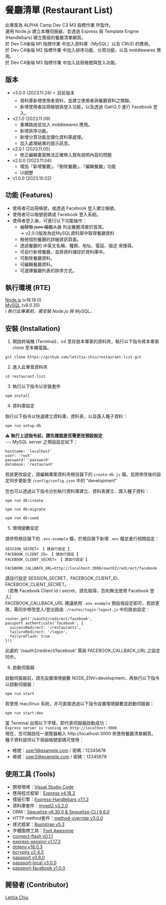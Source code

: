 # 餐廳清單 (Restaurant List)
此專案為 ALPHA Camp Dev C3 M3 指標作業 所製作。  
運用 Node.js 建立本機伺服器，並透過 Express 與 Template Engine (Handlebars) 建立簡易的餐廳清單網頁。  
於 Dev C4後端 M1 指標作業 中加入資料庫（MySQL）以及 CRUD 的應用。  
於 Dev C4後端 M2 指標作業 中加入排序功能、分頁功能，以及 middlewares 應用。  
於 Dev C4後端 M3 指標作業 中加入註冊帳號與登入功能。

## 版本
- v3.0.0 (2023.11.24) ⭐️ 目前版本
  - 資料庫新增使用者資料，並建立使用者與餐廳資料之關聯。
  - 新增使用者註冊帳號與登入功能，以及透過 Oath2.0 進行 Facebook 登入。
- v2.1.0 (2023.11.09) 
  - 重構路由並加入 middlewares 應用。
  - 新增排序功能。
  - 新增分頁功能並優化資料庫處理。
  - 加入處理結果的提示訊息。
- v2.0.1 (2023.11.05) 
  - 修正編輯畫面無法正確帶入既有說明內容的問題
- v2.0.0 (2023.11.04) 
  - 增加「新增餐廳」、「刪除餐廳」、「編輯餐廳」功能
  - UI調整
- v1.0.0 (2023.10.02)

## 功能 (Features)
- 使用者可註冊帳號，或透過 Facebook 登入建立帳號。
- 使用者可以帳號密碼或 Facebook 登入系統。
- 使用者登入後，可進行以下功能操作：
  - ~~自靜態 json 檔載入並~~ 列出餐廳清單於首頁。  
    → v2.0.0版改為從MySQL資料庫中取得餐廳資料
  - 檢視個別餐廳的詳細資訊頁面。
  - 透過餐廳的 中英文名稱、種類、地址、電話、描述 來搜尋。
  - 可自行新增餐廳，並將資料儲存於資料庫中。
  - 可刪除餐廳資料。
  - 可編輯餐廳資料。
  - 可選擇餐廳列表的排序方式。

## 執行環境 (RTE)
[Node.js](https://nodejs.org/) (v18.18.0)  
[MySQL](https://dev.mysql.com/downloads/mysql/) (v8.0.35)  
ℹ️ *執行此專案前，需安裝 Node.js 與 MySQL。*

## 安裝 (Installation)
1. 開啟終端機 (Terminal)，cd 至存放本專案的資料夾，執行以下指令將本專案 clone 至本機電腦。

```
git clone https://github.com/letitia-chiu/restaurant-list.git
```

2. 進入此專案資料夾

```
cd restaurant-list
```

3. 執行以下指令以安裝套件

```
npm install
```

4. 資料庫設定  

執行以下指令以快速建立資料庫、資料表，以及匯入種子資料：

```
npm run setup-db
```
⚠️ **執行上述指令前，請先確認是否需更改預設設定**  
--- MySQL server 之預設設定如下：
```
hostname: 'localhost'
user: 'root'
password: 'password'
database: 'restaurant'
```
若欲更改設定，請編輯專案資料夾根目錄下的 `create-db.js` 檔，並將修改後的設定同步更新至 `/config/config.json` 中的 "development"  
  
您也可以透過以下指令分別執行資料庫建立、資料表建立、匯入種子資料：
```
npm run db:create
```
```
npm run db:migrate
```
```
npm run db:seed
```

5. 環境變數設定

請參照根目錄下的 `.env.example` 檔，於根目錄下新增 `.env` 檔並進行相關設定：
```
SESSION_SECRET= 【 請自行設定 】
FACEBOOK_CLIENT_ID= 【 請自行設定 】
FACEBOOK_CLIENT_SECRET= 【 請自行設定 】

FACEBOOK_CALLBACK_URL=http://localhost:3000/oauth2/redirect/facebook
```
請自行設定 SESSION_SECRET、FACEBOOK_CLIENT_ID、FACEBOOK_CLIENT_SECRET。  
（若無 Facebook Client Id / secret，請先取得，否則無法使用 Facebook 登入）  
FACEBOOK_CALLBACK_URL 建議依照  `.env.example` 預設值設定即可，若欲更改，需同步修改登入/登出路由 `./routes/login-logout.js` 中的路由設定：
```
router.get('/oauth2/redirect/facebook', passport.authenticate('facebook', {
  successRedirect: '/restaurants',
  failureRedirect: '/login',
  failureFlash: true
}))
```
此處的 '/oauth2/redirect/facebook' 需與 FACEBOOK_CALLBACK_URL 之設定同步。

6. 啟動伺服器

啟動伺服器前，請先設置環境變數 NODE_ENV=development，再執行以下指令以啟動伺服器：

```
npm run start
```

若使用 mac/linux 系統，亦可直接透過以下指令設置環境變數並啟動伺服器：
```
npm run start:dev
```

當 Terminal 出現以下字樣，即代表伺服器啟動成功：  
`Express server is running on http://localhost:3000`  
現在，您可開啟任一瀏覽器輸入 http://localhost:3000 來使用餐廳清單網頁。  
種子資料提供以下兩組帳號密碼可使用：
- 帳號：user1@example.com / 密碼：12345678
- 帳號：user2@example.com / 密碼：12345678


## 使用工具 (Tools)
- 開發環境：[Visual Studio Code](https://visualstudio.microsoft.com/zh-hant/)
- 應用程式框架：[Express v4.18.2](https://www.npmjs.com/package/express)
- 樣版引擎：[Express-Handlebars v7.1.2](https://www.npmjs.com/package/express-handlebars)
- 資料庫套件：[mysql2 v3.2.0](https://www.npmjs.com/package/mysql2)
- ORM：[Sequelize v6.30.0 & Sequelize-CLI 6.6.0](https://sequelize.org/)
- HTTP method套件：[method-override v3.0.0](https://www.npmjs.com/package/method-override)
- 樣式框架：[Bootstrap v5.3](https://getbootstrap.com/docs/5.3/getting-started/download/)
- 字體圖標工具：[Font Awesome](https://fontawesome.com/)
- [connect-flash v0.1.1](https://www.npmjs.com/package/connect-flash)
- [express-session v1.17.3](https://www.npmjs.com/package/express-session)
- [dotenv v16.0.3](https://www.npmjs.com/package/dotenv)
- [bcryptjs v2.4.3](https://www.npmjs.com/package/bcryptjs)
- [passport v0.6.0](https://www.npmjs.com/package/passport)
- [passport-local v3.0.0](https://www.npmjs.com/package/passport-local)
- [passport-facebook v1.0.0](https://www.npmjs.com/package/passport-facebook)

## 開發者 (Contributor)
[Letitia Chiu](https://github.com/letitia-chiu)
